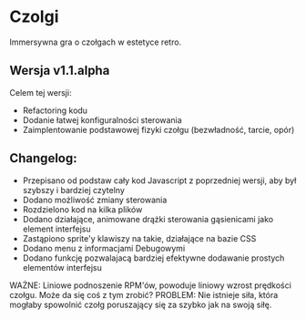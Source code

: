 # Czolgi
Immersywna gra o czołgach w estetyce retro.
## Wersja v1.1.alpha
Celem tej wersji:
- Refactoring kodu
- Dodanie łatwej konfiguralności sterowania
- Zaimplentowanie podstawowej fizyki czołgu (bezwładność, tarcie, opór)
## Changelog:
- Przepisano od podstaw cały kod Javascript z poprzedniej wersji, aby był szybszy i bardziej czytelny
- Dodano możliwość zmiany sterowania
- Rozdzielono kod na kilka plików
- Dodano działające, animowane drążki sterowania gąsienicami jako element interfejsu
- Zastąpiono sprite'y klawiszy na takie, działające na bazie CSS
- Dodano menu z informacjami Debugowymi
- Dodano funkcję pozwalajacą bardziej efektywne dodawanie prostych elementów interfejsu

WAŻNE: Liniowe podnoszenie RPM'ów, powoduje liniowy wzrost prędkości czołgu. Może da się coś z tym zrobić?
PROBLEM: Nie istnieje siła, która mogłaby spowolnić czołg poruszający się za szybko jak na swoją siłę.